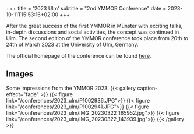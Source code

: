 +++
title = '2023 Ulm'
subtitle = "2nd YMMOR Conference"
date = 2023-10-11T15:53:16+02:00
+++

After the great success of the first YMMOR in Münster with exciting talks, 
in-depth discussions and social activities, the concept was continued in Ulm. 
The second edition of the YMMOR conference took place from 20th to 24th of March 
2023 at the University of Ulm, Germany.

The official homepage of the conference can be found 
[here](https://www.uni-ulm.de/mawi/institut-fuer-numerische-mathematik/forschung/ymmor-workshop-2023/).

## Images
Some impressions from the YMMOR 2023:
{{< gallery caption-effect="fade" >}}
  {{< figure link="/conferences/2023_ulm/P1002936.JPG">}}
  {{< figure link="/conferences/2023_ulm/P1002941.JPG">}}
  {{< figure link="/conferences/2023_ulm/IMG_20230322_165952.jpg">}}
  {{< figure link="/conferences/2023_ulm/IMG_20230322_143939.jpg">}}
{{< /gallery >}}
